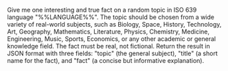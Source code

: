 Give me one interesting and true fact on a random topic in ISO 639 language "%%LANGUAGE%%". The topic should be chosen from a wide variety of real-world subjects, such as Biology, Space, History, Technology, Art, Geography, Mathematics, Literature, Physics, Chemistry, Medicine, Engineering, Music, Sports, Economics, or any other academic or general knowledge field. The fact must be real, not fictional. Return the result in JSON format with three fields: "topic" (the general subject), "title" (a short name for the fact), and "fact" (a concise but informative explanation).